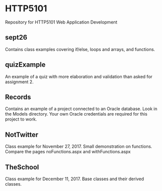 # HTTP5101
Repository for HTTP5101 Web Application Development

## sept26
Contains class examples covering if/else, loops and arrays, and functions.

## quizExample
An example of a quiz with more elaboration and validation than asked for assignment 2. 

## Records
Contains an example of a project connected to an Oracle database. Look in the Models directory. Your own Oracle credentials are required for this project to work.

## NotTwitter
Class example for November 27, 2017. Small demonstration on functions. Compare the pages noFunctions.aspx and withFunctions.aspx

## TheSchool
Class example for December 11, 2017. Base classes and their derived classes. 